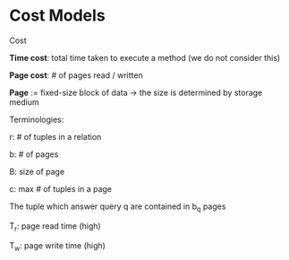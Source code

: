 # Cost Models
Cost

**Time cost**: total time taken to execute a method (we do not consider this)

**Page cost**: # of pages read / written

**Page** := fixed-size block of data -> the size is determined by storage medium

Terminologies:

r: # of tuples in a relation

b: # of pages

B: size of page

c: max # of tuples in a page

The tuple which answer query q are contained in b<sub>q</sub> pages

T<sub>r</sub>: page read time (high)

T<sub>w</sub>: page write time (high)
